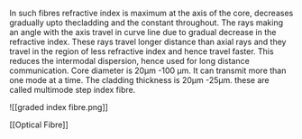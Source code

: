 In such fibres refractive index is maximum at the axis of the core, decreases gradually upto thecladding and the constant throughout.
The rays making an angle with the axis travel in curve line due to gradual decrease in the refractive index.
These rays travel longer distance than axial rays and they travel in the region of less refractive index and hence travel faster. This reduces the intermodal dispersion, hence used for long distance communication.
Core diameter is 20μm -100 μm. It can transmit more than one mode at a time. The cladding thickness is 20μm -25μm. these are called multimode step index fibre.

![[graded index fibre.png]]

[[Optical Fibre]]